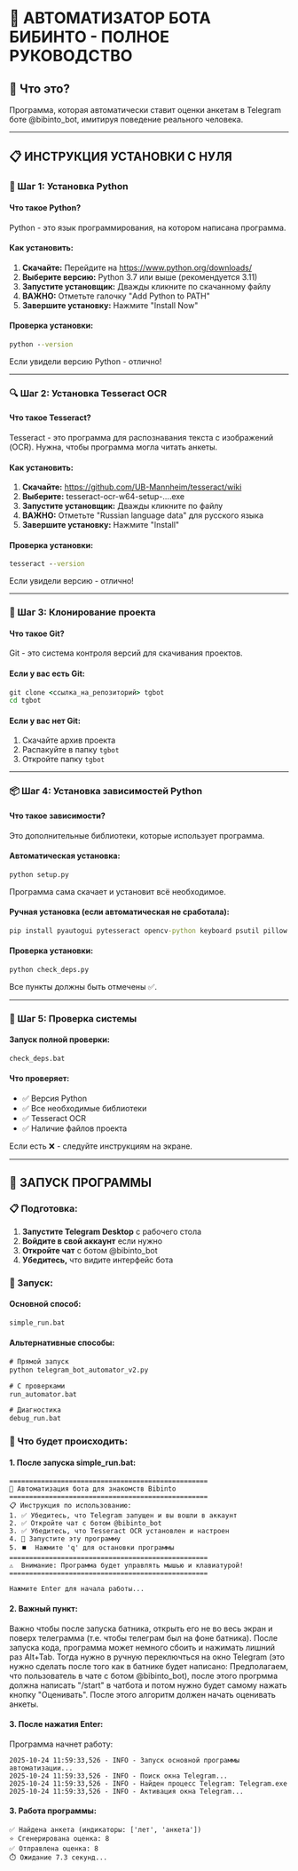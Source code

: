 # 🤖 АВТОМАТИЗАТОР БОТА БИБИНТО - ПОЛНОЕ РУКОВОДСТВО

## 🎯 Что это?
Программа, которая автоматически ставит оценки анкетам в Telegram боте @bibinto_bot, имитируя поведение реального человека.

---

## 📋 ИНСТРУКЦИЯ УСТАНОВКИ С НУЛЯ

### 🔧 Шаг 1: Установка Python

#### Что такое Python?
Python - это язык программирования, на котором написана программа.

#### Как установить:
1. **Скачайте:** Перейдите на https://www.python.org/downloads/
2. **Выберите версию:** Python 3.7 или выше (рекомендуется 3.11)
3. **Запустите установщик:** Дважды кликните по скачанному файлу
4. **ВАЖНО:** Отметьте галочку "Add Python to PATH"
5. **Завершите установку:** Нажмите "Install Now"

#### Проверка установки:
```cmd
python --version
```
Если увидели версию Python - отлично!

---

### 🔍 Шаг 2: Установка Tesseract OCR

#### Что такое Tesseract?
Tesseract - это программа для распознавания текста с изображений (OCR). Нужна, чтобы программа могла читать анкеты.

#### Как установить:
1. **Скачайте:** https://github.com/UB-Mannheim/tesseract/wiki
2. **Выберите:** tesseract-ocr-w64-setup-....exe
3. **Запустите установщик:** Дважды кликните по файлу
4. **ВАЖНО:** Отметьте "Russian language data" для русского языка
5. **Завершите установку:** Нажмите "Install"

#### Проверка установки:
```cmd
tesseract --version
```
Если увидели версию - отлично!

---

### 📁 Шаг 3: Клонирование проекта

#### Что такое Git?
Git - это система контроля версий для скачивания проектов.

#### Если у вас есть Git:
```cmd
git clone <ссылка_на_репозиторий> tgbot
cd tgbot
```

#### Если у вас нет Git:
1. Скачайте архив проекта
2. Распакуйте в папку `tgbot`
3. Откройте папку `tgbot`

---

### 📦 Шаг 4: Установка зависимостей Python

#### Что такое зависимости?
Это дополнительные библиотеки, которые использует программа.

#### Автоматическая установка:
```cmd
python setup.py
```
Программа сама скачает и установит всё необходимое.

#### Ручная установка (если автоматическая не сработала):
```cmd
pip install pyautogui pytesseract opencv-python keyboard psutil pillow numpy
```

#### Проверка установки:
```cmd
python check_deps.py
```
Все пункты должны быть отмечены ✅.

---

### 🧪 Шаг 5: Проверка системы

#### Запуск полной проверки:
```cmd
check_deps.bat
```

#### Что проверяет:
- ✅ Версия Python
- ✅ Все необходимые библиотеки
- ✅ Tesseract OCR
- ✅ Наличие файлов проекта

Если есть ❌ - следуйте инструкциям на экране.

---

## 🚀 ЗАПУСК ПРОГРАММЫ

### 📋 Подготовка:
1. **Запустите Telegram Desktop** с рабочего стола
2. **Войдите в свой аккаунт** если нужно
3. **Откройте чат** с ботом @bibinto_bot
4. **Убедитесь,** что видите интерфейс бота

### 🎯 Запуск:

#### Основной способ:
```cmd
simple_run.bat
```

#### Альтернативные способы:
```cmd
# Прямой запуск
python telegram_bot_automator_v2.py

# С проверками
run_automator.bat

# Диагностика
debug_run.bat
```

### 📮 Что будет происходить:

#### 1. После запуска simple_run.bat:
```
==================================================
🤖 Автоматизация бота для знакомств Bibinto
==================================================
📋 Инструкция по использованию:
1. ✅ Убедитесь, что Telegram запущен и вы вошли в аккаунт
2. ✅ Откройте чат с ботом @bibinto_bot
3. ✅ Убедитесь, что Tesseract OCR установлен и настроен
4. 🚀 Запустите эту программу
5. ⏹️  Нажмите 'q' для остановки программы
==================================================
⚠️  Внимание: Программа будет управлять мышью и клавиатурой!
==================================================

Нажмите Enter для начала работы...
```
#### 2. Важный пункт:
Важно чтобы после запуска батника, открыть его не во весь экран и поверх телеграмма (т.е. чтобы телеграм был на фоне батника).
После запуска кода, программа может немного сбоить и нажимать лишний раз Alt+Tab. Тогда нужно в ручную переключться на окно Telegram (это нужно сделать после того как в батнике будет написано: Предполагаем, что пользователь в чате с ботом @bibinto_bot), после этого прогрмма должна написать "/start" в чатбота и потом нужно будет самому нажать кнопку "Оценивать". После этого алгоритм должен начать оценивать анкеты.
#### 3. После нажатия Enter:
Программа начнет работу:
```
2025-10-24 11:59:33,526 - INFO - Запуск основной программы автоматизации...
2025-10-24 11:59:33,526 - INFO - Поиск окна Telegram...
2025-10-24 11:59:33,526 - INFO - Найден процесс Telegram: Telegram.exe
2025-10-24 11:59:33,526 - INFO - Активация окна Telegram...
```

#### 3. Работа программы:
```
✅ Найдена анкета (индикаторы: ['лет', 'анкета'])
⭐ Сгенерирована оценка: 8
✅ Отправлена оценка: 8
⏱️ Ожидание 7.3 секунд...
```
